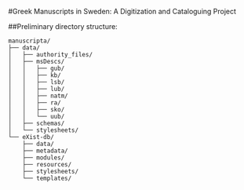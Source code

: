 #Greek Manuscripts in Sweden: A Digitization and Cataloguing Project

##Preliminary directory structure:

```
manuscripta/
├── data/
│   ├── authority_files/
│   ├── msDescs/
│   │   ├── gub/
│   │   ├── kb/
│   │   ├── lsb/
│   │   ├── lub/
│   │   ├── natm/
│   │   ├── ra/
│   │   ├── sko/
│   │   └── uub/
│   ├── schemas/
│   └── stylesheets/
└── eXist-db/
    ├── data/
    ├── metadata/
    ├── modules/
    ├── resources/
    ├── stylesheets/
    └── templates/
```

